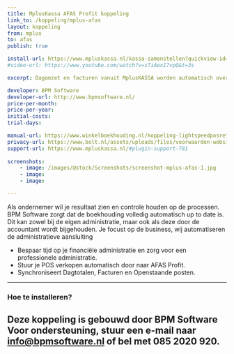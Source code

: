 ```yaml
---
title: MplusKassa AFAS Profit koppeling
link_to: /koppeling/mplus-afas
layout: koppeling
from: mplus
to: afas
publish: true

install-url: https://www.mpluskassa.nl/kassa-samenstellen?quickview-id=146&quickview-type=plugin
#video-url: https://www.youtube.com/watch?v=sTiAexI7vpQ&t=3s

excerpt: Dagomzet en facturen vanuit MplusKASSA worden automatisch overgeheveld als dagboek en facturen in AFAS Profit. 

developer: BPM Software
developer-url: http://www.bpmsoftware.nl/
price-per-month: 
price-per-year: 
initial-costs: 
trial-days: 

manual-url: https://www.winkelboekhouding.nl/koppeling-lightspeedposretail-exactonline.php
privacy-url: https://www.bolt.nl/assets/uploads/files/voorwaarden-website.pdf
support-url: https://www.mpluskassa.nl/#plugin-support-781
      
screenshots:
    - image: /images/@stock/Screenshots/screenshot-mplus-afas-1.jpg
    - image: 
    - image: 

---
```


Als ondernemer wil je resultaat zien en controle houden op de processen. BPM Software zorgt dat de boekhouding volledig automatisch up to date is. Dit kan zowel bij de eigen administratie, maar ook als deze door de accountant wordt bijgehouden. Je focust op de business, wij automatiseren de administratieve aansluiting

* Bespaar tijd op je financiële administratie en zorg voor een professionele administratie.
* Stuur je POS verkopen automatisch door naar AFAS Profit.
* Synchroniseert Dagtotalen, Facturen en Openstaande posten.

---

### Hoe te installeren?
Deze koppeling is gebouwd door BPM Software 
Voor ondersteuning, stuur een e-mail naar [info@bpmsoftware.nl](mailto:info@bpmsoftware.nl) of bel met 085 2020 920.
--

